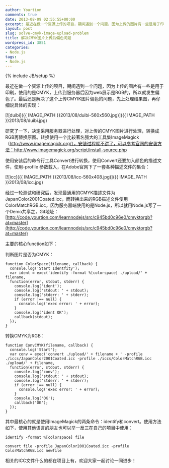 ```yaml
---
author: Yourtion
comments: true
date: 2013-08-09 02:55:55+00:00
excerpt: 最近在做一个资源上传的项目，期间遇到一个问题，因为上传的图片有一些是用于印刷，使用的是CMYK，上传到服务器后因为web展示是RGB的，所以就发生偏色了。最后还是解决了这个上传CMYIK图片偏色的问题，先上处理结果图，再仔细说具体的实现：
layout: post
slug: solve-cmyk-image-upload-problem
title: 解决CMYK图片上传后偏色问题
wordpress_id: 3851
categories:
- Node.js
tags:
- Node.js
---
```

{% include JB/setup %}

最近在做一个资源上传的项目，期间遇到一个问题，因为上传的图片有一些是用于印刷，使用的是CMYK，上传到服务器后因为web展示是RGB的，所以就发生偏色了。最后还是解决了这个上传CMYIK图片偏色的问题，先上处理结果图，再仔细说具体的实现：

[![duibi]({{ IMAGE_PATH }}2013/08/duibi-560x560.jpg)]({{ IMAGE_PATH }}2013/08/duibi.jpg)

研究了一下，决定采用服务器进行处理，对上传的CMYK图片进行处理，转换成RGB再替换原图。转换使用一个比较著名强大的工具集ImageMagick（http://www.imagemagick.org/），安装过程就不讲了，可以参考官网的安装方法：http://www.imagemagick.org/script/install-source.php

使用安装后的命令行工具Convert进行转换，使用Convert还要加入颜色的描述文件，使用-profile 参数载入，在Adobe官网下了一套各种描述文件的集合：

[![icc]({{ IMAGE_PATH }}2013/08/icc-560x408.jpg)]({{ IMAGE_PATH }}2013/08/icc.jpg)



经过一轮测试和研究后，发现最通用的CMYK描述文件为JapanColor2001Coated.icc，而转换出来的RGB描述文件使用ColorMatchRGB.icc，因为服务器端使用的是Node.js，所以就用Node.js写了一个Demo共享之，Git地址：[http://code.yourtion.com/learnnodejs/src/c945bd0c96e0/cmyktorgb?at=master](http://code.yourtion.com/learnnodejs/src/c945bd0c96e0/cmyktorgb?at=master)

主要的核心function如下：

判断图片是否为CMYK：

```
function ColorSpace(filename, callback) {
  console.log('Start Identfity');
  var ident = exec('identify -format %[colorspace] ./upload/' + filename,
  function(error, stdout, stderr) {
    console.log('ident');
    console.log('stdout: ' + stdout);
    console.log('stderr: ' + stderr);
    if (error !== null) {
      console.log('exec error: ' + error);
    }
    console.log('ident OK');
    callback(stdout);
  });
}
```

转换CMYK为RGB：

```
function ConvCMYK(filename, callback) {
  console.log('Start');
  var conv = exec('convert ./upload/' + filename + ' -profile ./iccs/JapanColor2001Coated.icc -profile ./iccs/ColorMatchRGB.icc ./upload/' + filename,
  function(error, stdout, stderr) {
    console.log('conv');
    console.log('stdout: ' + stdout);
    console.log('stderr: ' + stderr);
    if (error !== null) {
      console.log('exec error: ' + error);
    }
    console.log('OK');
    callback('OK');
  });
}
```

其中最核心的就是使用ImageMagick的两条命令：identify和convert。使用方法如下，使用其他语言的朋友也可以举一反三在自己的项目中使用：

```
identify -format %[colorspace] file

convert file -profile JapanColor2001Coated.icc -profile ColorMatchRGB.icc newfile
```

相关的ICC文件什么的都在项目上有，欢迎大家一起讨论一同进步！
